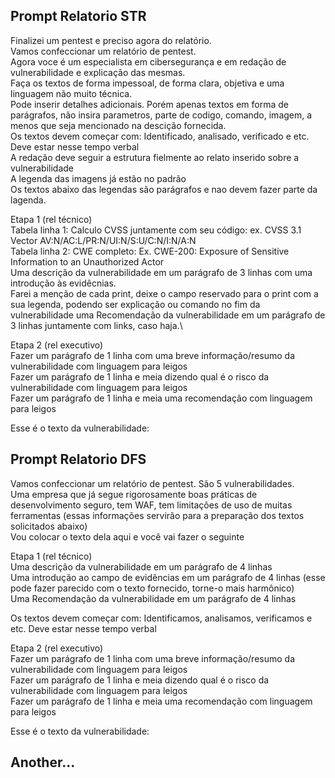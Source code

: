 ## Prompt Relatorio STR

Finalizei um pentest e preciso agora do relatório.\
Vamos confeccionar um relatório de pentest.\
Agora voce é um especialista em cibersegurança e em redação de vulnerabilidade e explicação das mesmas.\
Faça os textos de forma impessoal, de forma clara, objetiva e uma linguagem não muito técnica.\
Pode inserir detalhes adicionais. Porém apenas textos em forma de parágrafos, não insira parametros, parte de codigo, comando, imagem, a menos que seja mencionado na descição fornecida.\
Os textos devem começar com: Identificado, analisado, verificado e etc. Deve estar nesse tempo verbal\
A redação deve seguir a estrutura fielmente ao relato inserido sobre a vulnerabilidade\
A legenda das imagens já estão no padrão\
Os textos abaixo das legendas são parágrafos e nao devem fazer parte da lagenda.

Etapa 1 (rel técnico)\
Tabela linha 1: Calculo CVSS juntamente com seu código: ex.  CVSS 3.1 Vector AV:N/AC:L/PR:N/UI:N/S:U/C:N/I:N/A:N\
Tabela linha 2: CWE completo: Ex.  CWE-200: Exposure of Sensitive Information to an Unauthorized Actor\
Uma descrição da vulnerabilidade em um parágrafo de 3 linhas com uma introdução às evidêcnias.\
Farei a menção de cada print, deixe o campo reservado para o print com a sua legenda, podendo ser explicação ou comando
no fim da vulnerabilidade uma Recomendação da vulnerabilidade em um parágrafo de 3 linhas juntamente com links, caso haja.\

Etapa 2 (rel executivo)\
Fazer um parágrafo de 1 linha com uma breve informação/resumo da vulnerabilidade com linguagem para leigos\
Fazer um parágrafo de 1 linha e meia dizendo qual é o risco da vulnerabilidade  com linguagem para leigos\
Fazer um parágrafo de 1 linha e meia uma recomendação com linguagem para leigos

Esse é o texto da vulnerabilidade:

## Prompt Relatorio DFS

Vamos confeccionar um relatório de pentest. São 5 vulnerabilidades.\
Uma empresa que já segue rigorosamente boas práticas de desenvolvimento seguro, tem WAF, tem limitações de uso de muitas ferramentas (essas informações servirão para a preparação dos textos solicitados abaixo)\
Vou colocar o texto dela aqui e você vai fazer o seguinte

Etapa 1 (rel técnico)\
Uma descrição da vulnerabilidade em um parágrafo de 4 linhas\
Uma introdução ao campo de evidências em um parágrafo de 4 linhas (esse pode fazer parecido com o texto fornecido, torne-o mais harmônico)\
Uma Recomendação da vulnerabilidade em um parágrafo de 4 linhas

Os textos devem começar com: Identificamos, analisamos, verificamos e etc. Deve estar nesse tempo verbal

Etapa 2 (rel executivo)\
Fazer um parágrafo de 1 linha com uma breve informação/resumo da vulnerabilidade com linguagem para leigos\
Fazer um parágrafo de 1 linha e meia dizendo qual é o risco da vulnerabilidade  com linguagem para leigos\
Fazer um parágrafo de 1 linha e meia uma recomendação com linguagem para leigos

Esse é o texto da vulnerabilidade:

## Another...
